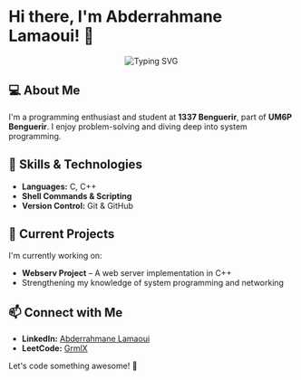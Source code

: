# Hi there, I'm Abderrahmane Lamaoui! 👋

<p align="center">
  <img src="https://readme-typing-svg.herokuapp.com?font=Fira+Code&weight=500&size=20&pause=1000&color=00FF00&center=true&vCenter=true&width=500&lines=System+Programmer+in+the+Making;C+%7C+C%2B%2B+%7C+Shell;Building+a+Web+Server..." alt="Typing SVG" />
</p>

## 💻 About Me
I'm a programming enthusiast and student at **1337 Benguerir**, part of **UM6P Benguerir**. I enjoy problem-solving and diving deep into system programming.

## 🚀 Skills & Technologies
- **Languages:** C, C++
- **Shell Commands & Scripting**
- **Version Control:** Git & GitHub

## 🔭 Current Projects
I'm currently working on:
- **Webserv Project** – A web server implementation in C++
- Strengthening my knowledge of system programming and networking

## 📫 Connect with Me
- **LinkedIn:** [Abderrahmane Lamaoui](https://www.linkedin.com/in/abderrahmane-lamaoui-10b5a430a)
- **LeetCode:** [GrmlX](https://leetcode.com/u/GrmlX/)

Let's code something awesome! 🚀
